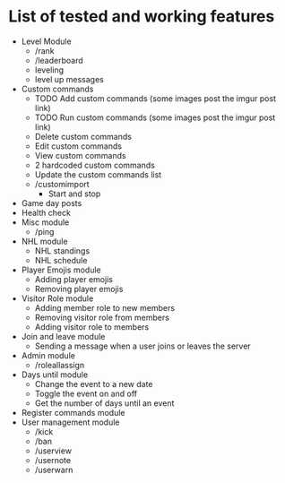 # List of tested and working features

- Level Module
  - /rank
  - /leaderboard
  - leveling
  - level up messages
- Custom commands
  - TODO Add custom commands (some images post the imgur post link)
  - TODO Run custom commands (some images post the imgur post link)
  - Delete custom commands
  - Edit custom commands
  - View custom commands
  - 2 hardcoded custom commands
  - Update the custom commands list
  - /customimport
    - Start and stop
- Game day posts
- Health check
- Misc module
  - /ping
- NHL module
  - NHL standings
  - NHL schedule
- Player Emojis module
  - Adding player emojis
  - Removing player emojis
- Visitor Role module
  - Adding member role to new members
  - Removing visitor role from members
  - Adding visitor role to members
- Join and leave module
  - Sending a message when a user joins or leaves the server
- Admin module
  - /roleallassign
- Days until module
  - Change the event to a new date
  - Toggle the event on and off
  - Get the number of days until an event
- Register commands module
- User management module
  - /kick
  - /ban
  - /userview
  - /usernote
  - /userwarn
